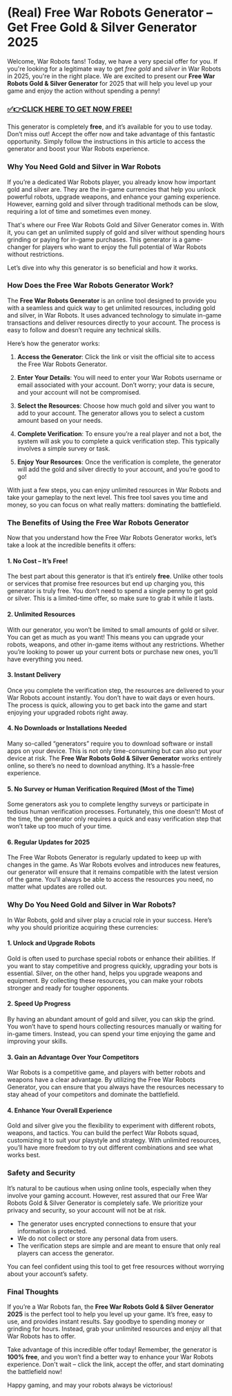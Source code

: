 # (Real) Free War Robots Generator – Get Free Gold & Silver Generator 2025

Welcome, War Robots fans! Today, we have a very special offer for you. If you're looking for a legitimate way to get *free gold* and *silver* in War Robots in 2025, you're in the right place. We are excited to present our **Free War Robots Gold & Silver Generator** for 2025 that will help you level up your game and enjoy the action without spending a penny!

### [✅👉CLICK HERE TO GET NOW FREE!](https://freeforyou.xyz/war/robots/go/)

This generator is completely **free**, and it’s available for you to use today. Don’t miss out! Accept the offer now and take advantage of this fantastic opportunity. Simply follow the instructions in this article to access the generator and boost your War Robots experience.

### Why You Need Gold and Silver in War Robots

If you’re a dedicated War Robots player, you already know how important gold and silver are. They are the in-game currencies that help you unlock powerful robots, upgrade weapons, and enhance your gaming experience. However, earning gold and silver through traditional methods can be slow, requiring a lot of time and sometimes even money.

That's where our Free War Robots Gold and Silver Generator comes in. With it, you can get an unlimited supply of gold and silver without spending hours grinding or paying for in-game purchases. This generator is a game-changer for players who want to enjoy the full potential of War Robots without restrictions.

Let’s dive into why this generator is so beneficial and how it works. 

### How Does the Free War Robots Generator Work?

The **Free War Robots Generator** is an online tool designed to provide you with a seamless and quick way to get unlimited resources, including gold and silver, in War Robots. It uses advanced technology to simulate in-game transactions and deliver resources directly to your account. The process is easy to follow and doesn’t require any technical skills.

Here’s how the generator works:

1. **Access the Generator**: Click the link or visit the official site to access the Free War Robots Generator.
   
2. **Enter Your Details**: You will need to enter your War Robots username or email associated with your account. Don’t worry; your data is secure, and your account will not be compromised.

3. **Select the Resources**: Choose how much gold and silver you want to add to your account. The generator allows you to select a custom amount based on your needs.

4. **Complete Verification**: To ensure you’re a real player and not a bot, the system will ask you to complete a quick verification step. This typically involves a simple survey or task.

5. **Enjoy Your Resources**: Once the verification is complete, the generator will add the gold and silver directly to your account, and you’re good to go!

With just a few steps, you can enjoy unlimited resources in War Robots and take your gameplay to the next level. This free tool saves you time and money, so you can focus on what really matters: dominating the battlefield.

### The Benefits of Using the Free War Robots Generator

Now that you understand how the Free War Robots Generator works, let’s take a look at the incredible benefits it offers:

#### 1. **No Cost – It’s Free!**

The best part about this generator is that it’s entirely **free**. Unlike other tools or services that promise free resources but end up charging you, this generator is truly free. You don’t need to spend a single penny to get gold or silver. This is a limited-time offer, so make sure to grab it while it lasts.

#### 2. **Unlimited Resources**

With our generator, you won’t be limited to small amounts of gold or silver. You can get as much as you want! This means you can upgrade your robots, weapons, and other in-game items without any restrictions. Whether you’re looking to power up your current bots or purchase new ones, you’ll have everything you need.

#### 3. **Instant Delivery**

Once you complete the verification step, the resources are delivered to your War Robots account instantly. You don’t have to wait days or even hours. The process is quick, allowing you to get back into the game and start enjoying your upgraded robots right away.

#### 4. **No Downloads or Installations Needed**

Many so-called “generators” require you to download software or install apps on your device. This is not only time-consuming but can also put your device at risk. The **Free War Robots Gold & Silver Generator** works entirely online, so there’s no need to download anything. It’s a hassle-free experience.

#### 5. **No Survey or Human Verification Required (Most of the Time)**

Some generators ask you to complete lengthy surveys or participate in tedious human verification processes. Fortunately, this one doesn’t! Most of the time, the generator only requires a quick and easy verification step that won’t take up too much of your time.

#### 6. **Regular Updates for 2025**

The Free War Robots Generator is regularly updated to keep up with changes in the game. As War Robots evolves and introduces new features, our generator will ensure that it remains compatible with the latest version of the game. You’ll always be able to access the resources you need, no matter what updates are rolled out.

### Why Do You Need Gold and Silver in War Robots?

In War Robots, gold and silver play a crucial role in your success. Here’s why you should prioritize acquiring these currencies:

#### 1. **Unlock and Upgrade Robots**

Gold is often used to purchase special robots or enhance their abilities. If you want to stay competitive and progress quickly, upgrading your bots is essential. Silver, on the other hand, helps you upgrade weapons and equipment. By collecting these resources, you can make your robots stronger and ready for tougher opponents.

#### 2. **Speed Up Progress**

By having an abundant amount of gold and silver, you can skip the grind. You won’t have to spend hours collecting resources manually or waiting for in-game timers. Instead, you can spend your time enjoying the game and improving your skills.

#### 3. **Gain an Advantage Over Your Competitors**

War Robots is a competitive game, and players with better robots and weapons have a clear advantage. By utilizing the Free War Robots Generator, you can ensure that you always have the resources necessary to stay ahead of your competitors and dominate the battlefield.

#### 4. **Enhance Your Overall Experience**

Gold and silver give you the flexibility to experiment with different robots, weapons, and tactics. You can build the perfect War Robots squad, customizing it to suit your playstyle and strategy. With unlimited resources, you’ll have more freedom to try out different combinations and see what works best.

### Safety and Security

It’s natural to be cautious when using online tools, especially when they involve your gaming account. However, rest assured that our Free War Robots Gold & Silver Generator is completely safe. We prioritize your privacy and security, so your account will not be at risk.

- The generator uses encrypted connections to ensure that your information is protected.
- We do not collect or store any personal data from users.
- The verification steps are simple and are meant to ensure that only real players can access the generator.

You can feel confident using this tool to get free resources without worrying about your account’s safety.

### Final Thoughts

If you’re a War Robots fan, the **Free War Robots Gold & Silver Generator 2025** is the perfect tool to help you level up your game. It’s free, easy to use, and provides instant results. Say goodbye to spending money or grinding for hours. Instead, grab your unlimited resources and enjoy all that War Robots has to offer.

Take advantage of this incredible offer today! Remember, the generator is **100% free**, and you won’t find a better way to enhance your War Robots experience. Don't wait – click the link, accept the offer, and start dominating the battlefield now!

Happy gaming, and may your robots always be victorious!
